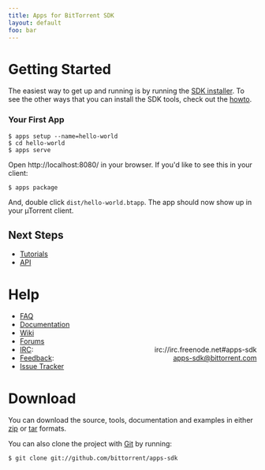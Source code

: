 ```yaml
---
title: Apps for BitTorrent SDK
layout: default
foo: bar
---
```


# Getting Started

The easiest way to get up and running is by running the [SDK
installer](https://github.com/bittorrent/apps-sdk/raw/master/client/apps-sdk-installer.msi).
To see the other ways that you can install the SDK tools, check out the
[howto](doc/install-howto.html).

### Your First App

    $ apps setup --name=hello-world
    $ cd hello-world
    $ apps serve

Open http://localhost:8080/ in your browser. If you'd like to see this in your
client:

    $ apps package

And, double click `dist/hello-world.btapp`. The app should now show up in your
&micro;Torrent client.

## Next Steps

- [Tutorials](doc/tutorials)
- [API](doc/api.html)

# Help

- [FAQ](doc/FAQ.html)
- [Documentation](doc/)
- [Wiki](https://github.com/bittorrent/apps-sdk/wikis)
- [Forums](http://forum.utorrent.com/viewforum.php?id=33)
- [IRC](irc://irc.freenode.net#apps-sdk): <span style="float:right">irc://irc.freenode.net#apps-sdk</span>
- [Feedback](mailto:apps-sdk@bittorrent.com): <span style="float:right">apps-sdk@bittorrent.com</span>
- [Issue Tracker](https://github.com/bittorrent/apps-sdk/issues)

# Download

You can download the source, tools, documentation and examples in either
[zip](http://github.com/bittorrent/apps-sdk/zipball/master) or
[tar](http://github.com/bittorrent/apps-sdk/tarball/master) formats.

You can also clone the project with [Git](http://git-scm.com/) by running:

    $ git clone git://github.com/bittorrent/apps-sdk
